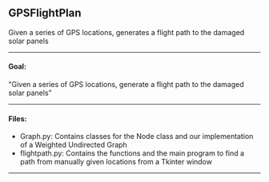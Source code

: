 ## GPSFlightPlan

Given a series of GPS locations, generates a flight path to the damaged solar panels

___
#### Goal:
"Given a series of GPS locations, generate a flight path to the damaged solar panels"
___
#### Files:
- Graph.py: 
Contains classes for the Node class and our implementation of a Weighted Undirected Graph
- flightpath.py:
Contains the functions and the main program to find a path from manually given locations from a Tkinter window

___